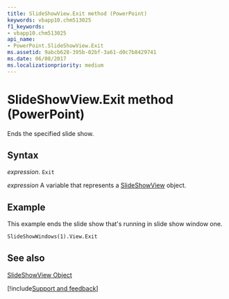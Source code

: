```yaml
---
title: SlideShowView.Exit method (PowerPoint)
keywords: vbapp10.chm513025
f1_keywords:
- vbapp10.chm513025
api_name:
- PowerPoint.SlideShowView.Exit
ms.assetid: 9abcb628-395b-02bf-3a61-d0c7b8429741
ms.date: 06/08/2017
ms.localizationpriority: medium
---
```



# SlideShowView.Exit method (PowerPoint)

Ends the specified slide show.


## Syntax

_expression_. `Exit`

_expression_ A variable that represents a [SlideShowView](PowerPoint.SlideShowView.md) object.


## Example

This example ends the slide show that's running in slide show window one.


```vb
SlideShowWindows(1).View.Exit
```


## See also


[SlideShowView Object](PowerPoint.SlideShowView.md)

[!include[Support and feedback](~/includes/feedback-boilerplate.md)]